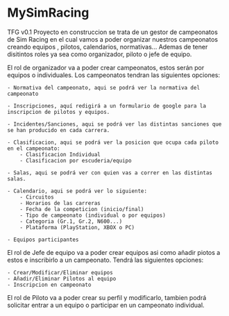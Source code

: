 # MySimRacing
TFG v0.1
Proyecto  en construccion se  trata de un gestor de campeonatos de Sim Racing en el cual vamos a poder organizar  nuestros campeonatos creando equipos , pilotos, calendarios, normativas...
Ademas de tener disitintos roles ya sea como organizador, piloto o jefe de equipo.

El rol de organizador va a poder crear campeonatos, estos serán por equipos o individuales.
Los campeonatos tendran las siguientes opciones:
	
	- Normativa del campeonato, aqui se podrá ver la normativa del campeonato

	- Inscripciones, aquí redigirá a un formulario de google para la inscripcion de pilotos y equipos.

	- Incidentes/Sanciones, aqui se podrá ver las distintas sanciones que se han producido en cada carrera.

	- Clasificacion, aqui se podrá ver la posicion que ocupa cada piloto en el campeonato:
		- Clasificacion Individual
		- Clasificacion por escuderia/equipo

	- Salas, aqui se podrá ver con quien vas a correr en las distintas salas.

	- Calendario, aqui se podrá ver lo siguiente:
		- Circuitos
		- Horarios de las carreras
		- Fecha de la competicion (inicio/final)
		- Tipo de campeonato (individual o por equipos)
		- Categoria (Gr.1, Gr.2, N600...)
		- Plataforma (PlayStation, XBOX o PC)

	- Equipos participantes

El rol de Jefe de equipo va a poder crear equipos asi como añadir piotos a estos e inscribirlo a un campeonato.
Tendrá las siguientes opciones:
	
	- Crear/Modificar/Eliminar equipos
	- Añadir/Eliminar Pilotos al equipo
	- Inscripcion en campeonato

El rol de Piloto va a poder crear su perfil y modificarlo, tambien podrá solicitar entrar a un equipo o participar en
un campeonato individual.
